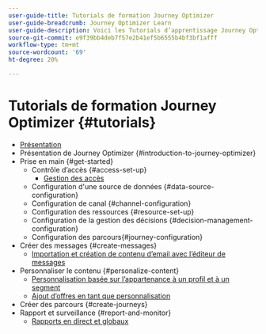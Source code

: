 ```yaml
---
user-guide-title: Tutorials de formation Journey Optimizer
user-guide-breadcrumb: Journey Optimizer Learn
user-guide-description: Voici les Tutorials d’apprentissage Journey Optimizer.
source-git-commit: e9f39bb4deb7f57e2b41ef5b6555b4bf3bf1afff
workflow-type: tm+mt
source-wordcount: '69'
ht-degree: 20%

---
```



# Tutorials de formation Journey Optimizer {#tutorials}

+ [Présentation](/help/overview.md)
+ Présentation de Journey Optimizer {#introduction-to-journey-optimizer}
+ Prise en main {#get-started}
   + Contrôle d’accès {#access-set-up}
      + [Gestion des accès](/help/set-up-access/access-management.md)
   + Configuration d&#39;une source de données {#data-source-configuration}
   + Configuration de canal {#channel-configuration}
   + Configuration des ressources {#resource-set-up}
   + Configuration de la gestion des décisions {#decision-management-configuration}
   + Configuration des parcours{#journey-configuration}
+ Créer des messages {#create-messages}
   + [Importation et création de contenu d’email avec l’éditeur de messages](/help/create-messages/import-and-author-email-content.md)
+ Personnaliser le contenu {#personalize-content}
   + [Personnalisation basée sur l’appartenance à un profil et à un segment](/help/personalize-content/profile-and-segment-membership-based-personalization.md)
   + [Ajout d’offres en tant que personnalisation](/help/personalize-content/add-offer-decisioning-to-messages.md)
+ Créer des parcours {#create-journeys}
+ Rapport et surveillance {#report-and-monitor}
   + [Rapports en direct et globaux](/help/report-and-monitor/live-and-global-reports.md)
